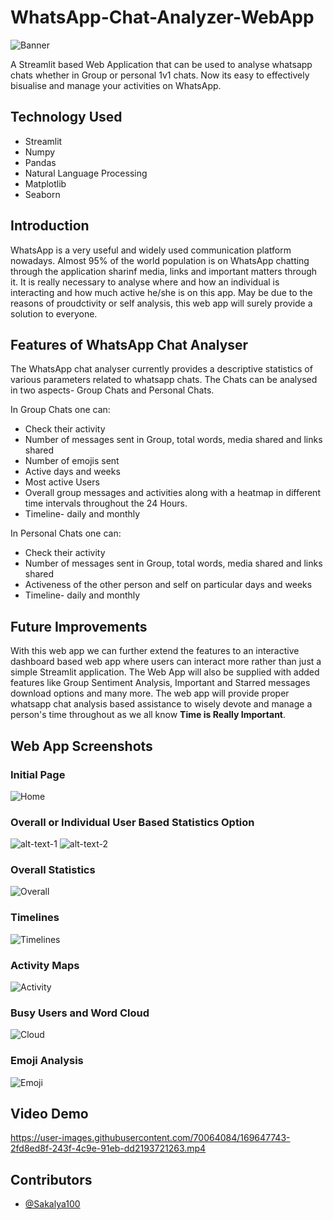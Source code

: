 # WhatsApp-Chat-Analyzer-WebApp
![Banner](https://github.com/Sakalya100/WhatsApp-Chat-Analyzer-WebApp/blob/main/Images/Orange%20And%20Blue%20Modern%20Professional%20Construction%20Banner%20Design.png)


A Streamlit based Web Application that can be used to analyse whatsapp chats whether in Group or personal 1v1 chats. Now its easy to effectively bisualise and manage your activities on WhatsApp. 

## Technology Used
- Streamlit
- Numpy
- Pandas
- Natural Language Processing
- Matplotlib
- Seaborn


## Introduction

WhatsApp is a very useful and widely used communication platform nowadays. Almost 95% of the world population is on WhatsApp chatting through the application sharinf media, links and important matters through it. It is really necessary to analyse where and how an individual is interacting and how much active he/she is on this app. May be due to the reasons of proudctivity or self analysis, this web app will surely provide a solution to everyone.

## Features of WhatsApp Chat Analyser

The WhatsApp chat analyser currently provides a descriptive statistics of various parameters related to whatsapp chats. The Chats can be analysed in two aspects- Group Chats and Personal Chats.

In Group Chats one can:
- Check their activity
- Number of messages sent in Group, total words, media shared and links shared
- Number of emojis sent
- Active days and weeks
- Most active Users
- Overall group messages and activities along with a heatmap in different time intervals throughout the 24 Hours.
- Timeline- daily and monthly

In Personal Chats one can:
- Check their activity
- Number of messages sent in Group, total words, media shared and links shared
- Activeness of the other person and self on particular days and weeks
- Timeline- daily and monthly


## Future Improvements
With this web app we can further extend the features to an interactive dashboard based web app where users can interact more rather than just a simple Streamlit application. The Web App will also be supplied with added features like Group Sentiment Analysis, Important and Starred messages download options and many more. The web app will provide proper whatsapp chat analysis based assistance to wisely devote and manage a person's time throughout as we all know **Time is Really Important**.


## Web App Screenshots

### Initial Page 
![Home](https://github.com/Sakalya100/WhatsApp-Chat-Analyzer-WebApp/blob/main/Images/1.png)

### Overall or Individual User Based Statistics Option
![alt-text-1](https://github.com/Sakalya100/WhatsApp-Chat-Analyzer-WebApp/blob/main/Images/2.png) ![alt-text-2](https://github.com/Sakalya100/WhatsApp-Chat-Analyzer-WebApp/blob/main/Images/3.png)

### Overall Statistics
![Overall](https://github.com/Sakalya100/WhatsApp-Chat-Analyzer-WebApp/blob/main/Images/4.png)

### Timelines
![Timelines](https://github.com/Sakalya100/WhatsApp-Chat-Analyzer-WebApp/blob/main/Images/5.png)

### Activity Maps
![Activity](https://github.com/Sakalya100/WhatsApp-Chat-Analyzer-WebApp/blob/main/Images/6.png)

### Busy Users and Word Cloud
![Cloud](https://github.com/Sakalya100/WhatsApp-Chat-Analyzer-WebApp/blob/main/Images/7.png)

### Emoji Analysis
![Emoji](https://github.com/Sakalya100/WhatsApp-Chat-Analyzer-WebApp/blob/main/Images/8.png)


## Video Demo

https://user-images.githubusercontent.com/70064084/169647743-2fd8ed8f-243f-4c9e-91eb-dd2193721263.mp4


## Contributors
- [@Sakalya100](https://github.com/Sakalya100)

